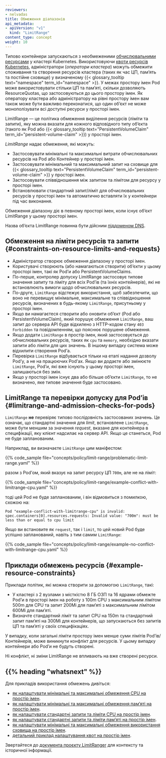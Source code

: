 ```yaml
---
reviewers:
- nelvadas
title: Обмеження діапазонів
api_metadata:
- apiVersion: "v1"
  kind: "LimitRange"
content_type: concept
weight: 10
---
```


<!-- overview -->

Типово контейнери запускаються з необмеженими [обчислювальними ресурсами](/docs/concepts/configuration/manage-resources-containers/) у кластері Kubernetes. Використовуючи [квоти ресурсів Kubernetes](/docs/concepts/policy/resource-quotas/), адміністратори (_оператори кластера_) можуть обмежити споживання та створення ресурсів кластера (таких як час ЦП, памʼять та постійне сховище) у визначеному {{< glossary_tooltip text="namespace" term_id="namespace" >}}. У межах простору імен Pod може використовувати стільки ЦП та памʼяті, скільки дозволяють ResourceQuotas, що застосовуються до цього простору імен. Як оператору кластера або адміністратору на рівні простору імен вам також може бути важливо переконатися, що один обʼєкт не може монополізувати всі доступні ресурси у просторі імен.

LimitRange — це політика обмеження виділення ресурсів (ліміти та запити), яку можна вказати для кожного відповідного типу обʼєкта (такого як Pod або {{< glossary_tooltip text="PersistentVolumeClaim" term_id="persistent-volume-claim" >}}) у просторі імен.

<!-- body -->

_LimitRange_ надає обмеження, які можуть:

- Застосовувати мінімальні та максимальні витрати обчислювальних ресурсів на Pod або Контейнер у просторі імен.
- Застосовувати мінімальний та максимальний запит на сховище для {{< glossary_tooltip text="PersistentVolumeClaim" term_id="persistent-volume-claim" >}} у просторі імен.
- Застосовувати співвідношення між запитом та лімітом для ресурсу у просторі імен.
- Встановлювати стандартний запит/ліміт для обчислювальних ресурсів у просторі імен та автоматично вставляти їх у контейнери під час виконання.

Обмеження діапазону діє в певному просторі імен, коли існує обʼєкт LimitRange у цьому просторі імен.

Назва обʼєкта LimitRange повинна бути дійсним [піддоменом DNS](/docs/concepts/overview/working-with-objects/names#dns-subdomain-names).

## Обмеження на ліміти ресурсів та запити {#constraints-on-resource-limits-and-requests}

- Адміністратор створює обмеження діапазону у просторі імен.
- Користувачі створюють (або намагаються створити) обʼєкти у цьому просторі імен, такі як Podʼи або PersistentVolumeClaims.
- По-перше, контролер допуску LimitRange застосовує типове значення запиту та ліміту для всіх Podʼів (та їхніх контейнерів), які не встановлюють вимоги щодо обчислювальних ресурсів.
- По-друге, `LimitRange` відстежує використання, щоб забезпечити, що воно не перевищує мінімальне, максимальне та співвідношення ресурсів, визначених в будь-якому `LimitRange`, присутньому у просторі імен.
- Якщо ви намагаєтеся створити або оновити обʼєкт (Pod або PersistentVolumeClaim), який порушує обмеження `LimitRange`, ваш запит до сервера API буде відхилено з HTTP-кодом стану `403 Forbidden` та повідомленням, що пояснює порушене обмеження.
- Якщо додати `LimitRange` в простір імен, який застосовується до обчислювальних ресурсів, таких як `cpu` та `memory`, необхідно вказати запити або ліміти для цих значень. В іншому випадку система може відхилити створення Podʼа.
- Перевірка `LimitRange` відбувається тільки на етапі надання дозволу Podʼу, а не на працюючих Podʼах. Якщо ви додаєте або змінюєте `LimitRange`, Podʼи, які вже існують у цьому просторі імен, залишаються без змін.
- Якщо у просторі імен існує два або більше обʼєкти `LimitRange`, то не визначено, яке типове значення буде застосовано.

## LimitRange та перевірки допуску для Podʼів {#limitrange-and-admission-checks-for-pods}

`LimitRange` **не** перевіряє типово послідовність застосованих значень. Це означає, що стандартні значення для _limit_, встановлене `LimitRange`, може бути меншим за значення _request_, вказане для контейнера в специфікації, яку клієнт надсилає на сервер API. Якщо це станеться, Pod не буде запланованим.

Наприклад, ви визначаєте `LimitRange` цим маніфестом:

{{% code_sample file="concepts/policy/limit-range/problematic-limit-range.yaml" %}}

разом з Podʼом, який вказує на запит ресурсу ЦП `700m`, але не на ліміт:

{{% code_sample file="concepts/policy/limit-range/example-conflict-with-limitrange-cpu.yaml" %}}

тоді цей Pod не буде запланованим, і він відмовиться з помилкою, схожою на:

```none
Pod "example-conflict-with-limitrange-cpu" is invalid: spec.containers[0].resources.requests: Invalid value: "700m": must be less than or equal to cpu limit
```

Якщо ви встановите як `request`, так і `limit`, то цей новий Pod буде успішно запланований, навіть з тим самим `LimitRange`:

{{% code_sample file="concepts/policy/limit-range/example-no-conflict-with-limitrange-cpu.yaml" %}}

## Приклади обмежень ресурсів {#example-resource-constraints}

Приклади політик, які можна створити за допомогою `LimitRange`, такі:

- У кластері з 2 вузлами з місткістю 8 ГБ ОЗП та 16 ядрами обмежте Podʼи в просторі імен на роботу з 100m CPU з максимальним лімітом 500m для CPU та запит 200Mi для памʼяті з максимальним лімітом 600Mi для памʼяті.
- Визначте стандартний ліміт та запит CPU на 150m та стандартний запит памʼяті на 300Mi для контейнерів, що запускаються без запитів ЦП та памʼяті у своїх специфікаціях.

У випадку, коли загальні ліміти простору імен менше суми лімітів Podʼів/Контейнерів, може виникнути конфлікт для ресурсів. У цьому випадку контейнери або Podʼи не будуть створені.

Ні конфлікт, ні зміни LimitRange не впливають на вже створені ресурси.

## {{% heading "whatsnext" %}}

Для прикладів використання обмежень дивіться:

- [як налаштувати мінімальні та максимальні обмеження CPU на простір імен](/docs/tasks/administer-cluster/manage-resources/cpu-constraint-namespace/).
- [як налаштувати мінімальні та максимальні обмеження памʼяті на простір імен](/docs/tasks/administer-cluster/manage-resources/memory-constraint-namespace/).
- [як налаштувати стандартні запити та ліміти CPU на простір імен](/docs/tasks/administer-cluster/manage-resources/cpu-default-namespace/).
- [як налаштувати стандартні запити та ліміти памʼяті на простір імен](/docs/tasks/administer-cluster/manage-resources/memory-default-namespace/).
- [як налаштувати мінімальні та максимальні обмеження використання сховища на простір імен](/docs/tasks/administer-cluster/limit-storage-consumption/#limitrange-to-limit-requests-for-storage).
- [детальний приклад налаштування квот на простір імен](/docs/tasks/administer-cluster/manage-resources/quota-memory-cpu-namespace/).

Звертайтеся до [документа проєкту LimitRanger](https://git.k8s.io/design-proposals-archive/resource-management/admission_control_limit_range.md) для контексту та історичної інформації.
